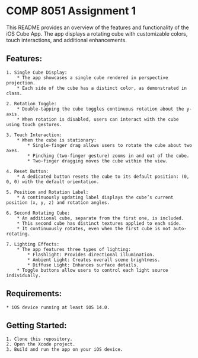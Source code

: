 # COMP 8051 Assignment 1

This README provides an overview of the features and functionality of the iOS Cube App. The app displays a rotating cube with customizable colors, touch interactions, and additional enhancements.
## Features:

    1. Single Cube Display:
        * The app showcases a single cube rendered in perspective projection.
        * Each side of the cube has a distinct color, as demonstrated in class.

    2. Rotation Toggle:
        * Double-tapping the cube toggles continuous rotation about the y-axis.
        * When rotation is disabled, users can interact with the cube using touch gestures.

    3. Touch Interaction:
        * When the cube is stationary:
            * Single-finger drag allows users to rotate the cube about two axes.
            * Pinching (two-finger gesture) zooms in and out of the cube.
            * Two-finger dragging moves the cube within the view.

    4. Reset Button:
        * A dedicated button resets the cube to its default position: (0, 0, 0) with the default orientation.

    5. Position and Rotation Label:
        * A continuously updating label displays the cube’s current position (x, y, z) and rotation angles.

    6. Second Rotating Cube:
        * An additional cube, separate from the first one, is included.
        * This second cube has distinct textures applied to each side.
        * It continuously rotates, even when the first cube is not auto-rotating.

    7. Lighting Effects:
        * The app features three types of lighting:
            * Flashlight: Provides directional illumination.
            * Ambient Light: Creates overall scene brightness.
            * Diffuse Light: Enhances surface details.
        * Toggle buttons allow users to control each light source individually.

## Requirements:

    * iOS device running at least iOS 14.0.

## Getting Started:

    1. Clone this repository.
    2. Open the Xcode project.
    3. Build and run the app on your iOS device.

